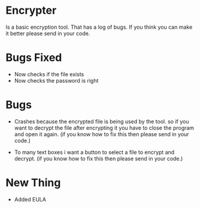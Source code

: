 # Encrypter
Is a basic encryption tool. That has a log of bugs. If you think you can make it better please send in your code.

# Bugs Fixed

- Now checks if the file exists
- Now checks the password is right

# Bugs

- Crashes because the encrypted file is being used by the tool. so if you want to decrypt the file after encrypting it you have
to close the program and open it again. (if you know how to fix this then please send in your code.)

- To many text boxes i want a button to select a file to encrypt and decrypt.
(if you know how to fix this then please send in your code.)

# New Thing
- Added EULA
